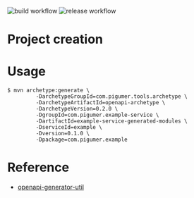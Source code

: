 ![build workflow](https://github.com/PigumerGroup/openapi-archetype/actions/workflows/build.yml/badge.svg)
![release workflow](https://github.com/PigumerGroup/openapi-archetype/actions/workflows/release.yml/badge.svg)

Project creation
================

# Usage

```
$ mvn archetype:generate \
         -DarchetypeGroupId=com.pigumer.tools.archetype \
         -DarchetypeArtifactId=openapi-archetype \
         -DarchetypeVersion=0.2.0 \
         -DgroupId=com.pigumer.example-service \
         -DartifactId=example-service-generated-modules \
         -DserviceId=example \
         -Dversion=0.1.0 \
         -Dpackage=com.pigumer.example
```

# Reference

* [openapi-generator-util](https://github.com/takesection/openapi-generator-util)
